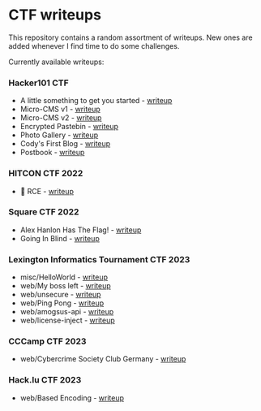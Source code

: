 # CTF writeups

This repository contains a random assortment of writeups. New ones are added whenever I find time to do some challenges.

Currently available writeups:

### Hacker101 CTF
- A little something to get you started - [writeup](./hacker101/01/README.md)
- Micro-CMS v1 - [writeup](./hacker101/02/README.md)
- Micro-CMS v2 - [writeup](./hacker101/03/README.md)
- Encrypted Pastebin - [writeup](./hacker101/04/README.md)
- Photo Gallery - [writeup](./hacker101/05/README.md)
- Cody's First Blog - [writeup](./hacker101/06/README.md)
- Postbook - [writeup](./hacker101/07/README.md)

### HITCON CTF 2022
- 🎲 RCE - [writeup](./hitconctf2022/rce/)

### Square CTF 2022
- Alex Hanlon Has The Flag! - [writeup](./squarectf2022/alex-hanlon-has-the-flag/)
- Going In Blind - [writeup](./squarectf2022/going-in-blind/)

### Lexington Informatics Tournament CTF 2023
- misc/HelloWorld - [writeup](./litctf2023/hello-world/)
- web/My boss left - [writeup](./litctf2023/my-boss-left/)
- web/unsecure - [writeup](./litctf2023/unsecure/)
- web/Ping Pong - [writeup](./litctf2023/ping-pong/)
- web/amogsus-api - [writeup](./litctf2023/amogsus-api/)
- web/license-inject - [writeup](./litctf2023/license-inject/)

### CCCamp CTF 2023
- web/Cybercrime Society Club Germany - [writeup](./cccamp23/cybercrime/)

### Hack.lu CTF 2023
- web/Based Encoding - [writeup](./hackluctf23/based/)
